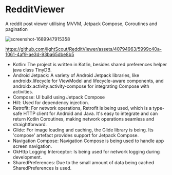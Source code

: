 # RedditViewer
A reddit post viewer utilising MVVM, Jetpack Compose, Coroutines and pagination  

![screenshot-1689947915358](https://github.com/lightScout/RedditViewer/assets/40794963/5739b2ce-7844-43bd-b1f8-2327af205637)

https://github.com/lightScout/RedditViewer/assets/40794963/5999c40a-1061-4af9-ae3d-93ba65dbe8b5

* Kotlin: The project is written in Kotlin, besides shared preferences helper java class TinyDB.
* Android Jetpack: A variety of Android Jetpack libraries, like androidx.lifecycle for ViewModel and lifecycle-aware components, and androidx.activity:activity-compose for integrating Compose with activities.
* Compose: UI build using Jetpack Compose
* Hilt: Used for dependency injection.
* Retrofit: For network operations, Retrofit is being used, which is a type-safe HTTP client for Android and Java. It's easy to integrate and can return Kotlin Coroutines, making network operations seamless and straightforward.
* Glide: For image loading and caching, the Glide library is being. Its 'compose' artefact provides support for Jetpack Compose.
* Navigation Compose: Navigation Compose is being used to handle app screen navigation.
* OkHttp Logging Interceptor: Is being used for network logging during development.
* SharedPreferences: Due to the small amount of data being cached SharedPreferences is used.
